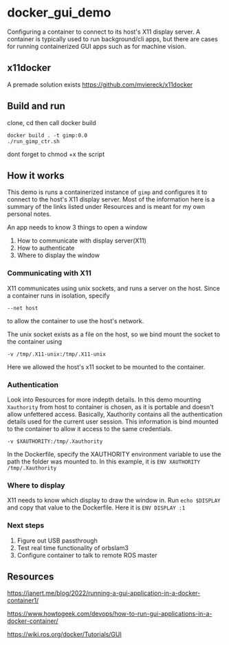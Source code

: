 # docker_gui_demo
Configuring a container to connect to its host's X11 display server.
A container is typically used to run background/cli apps, but there are cases for running containerized GUI apps such as for machine vision.

## x11docker
A premade solution exists
https://github.com/mviereck/x11docker

## Build and run
clone, cd then call docker build
```
docker build . -t gimp:0.0
./run_gimp_ctr.sh
```
dont forget to chmod +x the script

## How it works
This demo is runs a containerized instance of ```gimp``` and configures it to connect to the host's X11 display server. Most of the information here is a summary of the links listed under Resources and is meant for my own personal notes.

An app needs to know 3 things to open a window
1. How to communicate with display server(X11)
2. How to authenticate
3. Where to display the window

### Communicating with X11
X11 communicates using unix sockets, and runs a server on the host. Since a container runs in isolation, specify
```
--net host
``` 
to allow the container to use the host's network.

The unix socket exists as a file on the host, so we bind mount the socket to the container using 
```
-v /tmp/.X11-unix:/tmp/.X11-unix
```
Here we allowed the host's x11 socket to be mounted to the container.

### Authentication
Look into Resources for more indepth details.
In this demo mounting ```Xauthority``` from host to container is chosen, as it is portable and doesn't allow unfettered access.
Basically, Xauthority contains all the authentication details used for the current user session. This information is bind mounted to the container to allow it access to the same credentials.
```
-v $XAUTHORITY:/tmp/.Xauthority
```
In the Dockerfile, specify the XAUTHORITY environment variable to use the path the folder was mounted to. In this example, it is ```ENV XAUTHORITY /tmp/.Xauthority```

### Where to display
X11 needs to know which display to draw the window in. Run ```echo $DISPLAY``` and copy that value to the Dockerfile. Here it is ```ENV DISPLAY :1```

### Next steps
1. Figure out USB passthrough
2. Test real time functionality of orbslam3
3. Configure container to talk to remote ROS master 

## Resources
https://janert.me/blog/2022/running-a-gui-application-in-a-docker-container1/

https://www.howtogeek.com/devops/how-to-run-gui-applications-in-a-docker-container/

https://wiki.ros.org/docker/Tutorials/GUI

